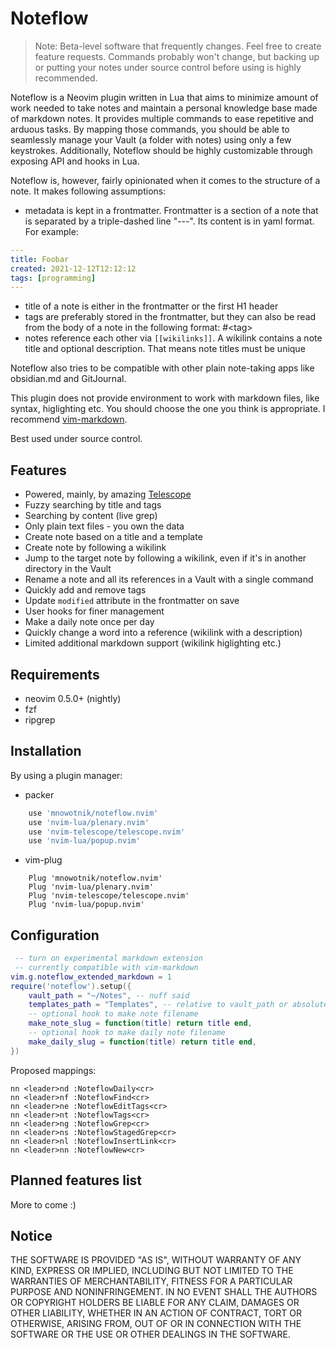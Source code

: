 # Noteflow

> Note: Beta-level software that frequently changes. Feel free to create feature requests.
> Commands probably won't change, but backing up or putting your notes under source control before using is highly recommended.

Noteflow is a Neovim plugin written in Lua that aims to minimize amount of
work needed to take notes and maintain a personal knowledge base made of
markdown notes. It provides multiple commands to ease repetitive and arduous
tasks. By mapping those commands, you should be able to seamlessly manage
your Vault (a folder with notes) using only a few keystrokes. Additionally, Noteflow should be highly customizable through exposing API and hooks in Lua.

Noteflow is, however, fairly opinionated when it comes to the structure
of a note. It makes following assumptions:

- metadata is kept in a frontmatter. Frontmatter is a section of a note
that is separated by a triple-dashed line "---". Its content is in yaml format. For example:

```yaml
---
title: Foobar
created: 2021-12-12T12:12:12
tags: [programming]
---
```

- title of a note is either in the frontmatter or the first H1 header
- tags are preferably stored in the frontmatter, but they can also be read from the
body of a note in the following format: #&lt;tag&gt;
- notes reference each other via `[[wikilinks]]`. A wikilink contains a note title and optional description. That means note titles must be unique

Noteflow also tries to be compatible with other plain note-taking apps like
obsidian.md and GitJournal.

This plugin does not provide environment to work with markdown files, like syntax,
higlighting etc. You should choose the one you think is appropriate. I recommend
[vim-markdown](https://github.com/plasticboy/vim-markdown).

Best used under source control.

## Features

- Powered, mainly, by amazing [Telescope](https://github.com/nvim-telescope/telescope.nvim)
- Fuzzy searching by title and tags
- Searching by content (live grep)
- Only plain text files - you own the data
- Create note based on a title and a template
- Create note by following a wikilink
- Jump to the target note by following a wikilink, even if it's in another directory in the Vault
- Rename a note and all its references in a Vault with a single command
- Quickly add and remove tags
- Update `modified` attribute in the frontmatter on save
- User hooks for finer management
- Make a daily note once per day
- Quickly change a word into a reference (wikilink with a description)
- Limited additional markdown support (wikilink higlighting etc.)

## Requirements

- neovim 0.5.0+ (nightly)
- fzf
- ripgrep

## Installation

By using a plugin manager:

- packer
```lua
    use 'mnowotnik/noteflow.nvim'
    use 'nvim-lua/plenary.nvim'
    use 'nvim-telescope/telescope.nvim'
    use 'nvim-lua/popup.nvim'
```

- vim-plug
```viml
    Plug 'mnowotnik/noteflow.nvim'
    Plug 'nvim-lua/plenary.nvim'
    Plug 'nvim-telescope/telescope.nvim'
    Plug 'nvim-lua/popup.nvim'
```


## Configuration

```lua
 -- turn on experimental markdown extension
 -- currently compatible with vim-markdown
vim.g.noteflow_extended_markdown = 1
require('noteflow').setup({
    vault_path = "~/Notes", -- nuff said
    templates_path = "Templates", -- relative to vault_path or absolute
    -- optional hook to make note filename
    make_note_slug = function(title) return title end,
    -- optional hook to make daily note filename
    make_daily_slug = function(title) return title end,
})
```

Proposed mappings:

```viml
nn <leader>nd :NoteflowDaily<cr>
nn <leader>nf :NoteflowFind<cr>
nn <leader>ne :NoteflowEditTags<cr>
nn <leader>nt :NoteflowTags<cr>
nn <leader>ng :NoteflowGrep<cr>
nn <leader>ns :NoteflowStagedGrep<cr>
nn <leader>nl :NoteflowInsertLink<cr>
nn <leader>nn :NoteflowNew<cr>
```

## Planned features list

More to come :)

## Notice

THE SOFTWARE IS PROVIDED "AS IS", WITHOUT WARRANTY OF ANY KIND, EXPRESS OR
IMPLIED, INCLUDING BUT NOT LIMITED TO THE WARRANTIES OF MERCHANTABILITY,
FITNESS FOR A PARTICULAR PURPOSE AND NONINFRINGEMENT. IN NO EVENT SHALL THE
AUTHORS OR COPYRIGHT HOLDERS BE LIABLE FOR ANY CLAIM, DAMAGES OR OTHER
LIABILITY, WHETHER IN AN ACTION OF CONTRACT, TORT OR OTHERWISE, ARISING FROM,
OUT OF OR IN CONNECTION WITH THE SOFTWARE OR THE USE OR OTHER DEALINGS IN THE
SOFTWARE.
